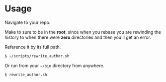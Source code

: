 # Usage

Navigate to your repo.

Make to sure to be in the **root**, since when you rebase you are rewinding the history to when there were **zero** directories and then you'll get an error.

Reference it by its full path.

```sh
$ ~/scripts/rewrite_author.sh
```

Or run from your `~/bin` directory from anywhere.

```sh
$ rewrite_author.sh
```
